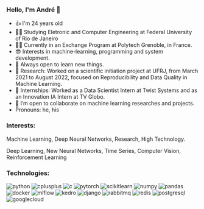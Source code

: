 ### Hello, I'm André  👋



- 👍 I'm 24 years old
- 👨‍🎓 Studying Eletronic and Computer Engineering at Federal University of Rio de Janeiro
- 👨‍🎓 Currently in an Exchange Program at Polytech Grenoble, in France.
- 😎 Interests in machine-learning, programming and system development.
- 🙂 Always open to learn new things. 
- 🔭 Research: Worked on a scientific initiation project at UFRJ, from March 2021 to August 2022, focused on Reproducibility and Data Quality in Machine Learning.
- 💼 Internships: Worked as a Data Scientist Intern at Twist Systems and as an Innovation IA Intern at TV Globo.
- 👯 I’m open to collaborate on machine learning researches and projects.
-    Pronouns: he, his


### Interests:

Machine Learning, Deep Neural Networks, Research, High Technology.

Deep Learning, New Neural Networks, Time Series, Computer Vision, Reinforcement Learning

### Technologies:

![python](https://img.shields.io/badge/python-3776AB?style=for-the-badge&logo=python&logoColor=white)
![cplusplus](https://img.shields.io/badge/cplusplus-00599C?style=for-the-badge&logo=cplusplus&logoColor=white)
![c](https://img.shields.io/badge/c-A8B9CC?style=for-the-badge&logo=c&logoColor=white)
![pytorch](https://img.shields.io/badge/pytorch-EE4C2C?style=for-the-badge&logo=pytorch&logoColor=white)
![scikitlearn](https://img.shields.io/badge/scikitlearn-F7931E?style=for-the-badge&logo=scikitlearn&logoColor=white)
![numpy](https://img.shields.io/badge/numpy-013243?style=for-the-badge&logo=numpy&logoColor=white)
![pandas](https://img.shields.io/badge/pandas-150458?style=for-the-badge&logo=pandas&logoColor=white)
![docker](https://img.shields.io/badge/docker-2496ED?style=for-the-badge&logo=docker&logoColor=white)
![mlflow](https://img.shields.io/badge/mlflow-0194E2?style=for-the-badge&logo=mlflow&logoColor=white)
![kedro](https://img.shields.io/badge/kedro-FFC900?style=for-the-badge&logo=kedro&logoColor=white)
![django](https://img.shields.io/badge/django-092E20?style=for-the-badge&logo=django&logoColor=white)
![rabbitmq](https://img.shields.io/badge/rabbitmq-FF6600?style=for-the-badge&logo=rabbitmq&logoColor=white)
![redis](https://img.shields.io/badge/redis-FF4438?style=for-the-badge&logo=redis&logoColor=white)
![postgresql](https://img.shields.io/badge/postgresql-4169E1?style=for-the-badge&logo=postgresql&logoColor=white)
![googlecloud](https://img.shields.io/badge/googlecloud-4285F4?style=for-the-badge&logo=googlecloud&logoColor=white)





